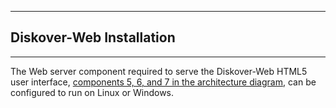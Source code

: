 ___
## Diskover-Web Installation
___
The Web server component required to serve the Diskover-Web HTML5 user interface, [components 5, 6, and 7 in the architecture diagram](#architecture_diagram), can be configured to run on Linux or Windows.
